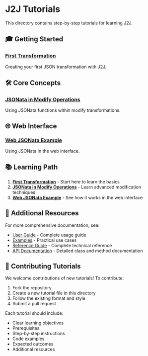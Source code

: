 # J2J Tutorials

This directory contains step-by-step tutorials for learning J2J.

## 🎓 Getting Started

### [First Transformation](first-transformation.md)
Creating your first JSON transformation with J2J.

## 🛠️ Core Concepts

### [JSONata in Modify Operations](jsonata-modify-tutorial.md)
Using JSONata functions within modify transformations.

## 🌐 Web Interface

### [Web JSONata Example](web-jsonata-example.md)
Using JSONata in the web interface.

## 📚 Learning Path

1. **[First Transformation](first-transformation.md)** - Start here to learn the basics
2. **[JSONata in Modify Operations](jsonata-modify-tutorial.md)** - Learn advanced modification techniques
3. **[Web JSONata Example](web-jsonata-example.md)** - See how it works in the web interface

## 📖 Additional Resources

For more comprehensive documentation, see:

- [User Guide](../USER_GUIDE.md) - Complete usage guide
- [Examples](../EXAMPLES.md) - Practical use cases
- [Reference Guide](../REFERENCE.md) - Complete technical reference
- [API Documentation](../api/) - Detailed class and method documentation

## 🤝 Contributing Tutorials

We welcome contributions of new tutorials! To contribute:

1. Fork the repository
2. Create a new tutorial file in this directory
3. Follow the existing format and style
4. Submit a pull request

Each tutorial should include:
- Clear learning objectives
- Prerequisites
- Step-by-step instructions
- Code examples
- Expected outcomes
- Additional resources
